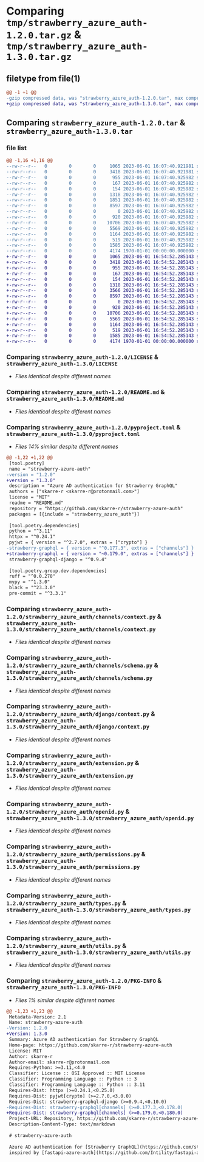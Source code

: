 # Comparing `tmp/strawberry_azure_auth-1.2.0.tar.gz` & `tmp/strawberry_azure_auth-1.3.0.tar.gz`

## filetype from file(1)

```diff
@@ -1 +1 @@
-gzip compressed data, was "strawberry_azure_auth-1.2.0.tar", max compression
+gzip compressed data, was "strawberry_azure_auth-1.3.0.tar", max compression
```

## Comparing `strawberry_azure_auth-1.2.0.tar` & `strawberry_azure_auth-1.3.0.tar`

### file list

```diff
@@ -1,16 +1,16 @@
--rw-r--r--   0        0        0     1065 2023-06-01 16:07:40.921981 strawberry_azure_auth-1.2.0/LICENSE
--rw-r--r--   0        0        0     3418 2023-06-01 16:07:40.921981 strawberry_azure_auth-1.2.0/README.md
--rw-r--r--   0        0        0      955 2023-06-01 16:07:40.925982 strawberry_azure_auth-1.2.0/pyproject.toml
--rw-r--r--   0        0        0      167 2023-06-01 16:07:40.925982 strawberry_azure_auth-1.2.0/strawberry_azure_auth/__init__.py
--rw-r--r--   0        0        0      154 2023-06-01 16:07:40.925982 strawberry_azure_auth-1.2.0/strawberry_azure_auth/channels/__init__.py
--rw-r--r--   0        0        0     1318 2023-06-01 16:07:40.925982 strawberry_azure_auth-1.2.0/strawberry_azure_auth/channels/context.py
--rw-r--r--   0        0        0     1851 2023-06-01 16:07:40.925982 strawberry_azure_auth-1.2.0/strawberry_azure_auth/channels/handlers.py
--rw-r--r--   0        0        0     8597 2023-06-01 16:07:40.925982 strawberry_azure_auth-1.2.0/strawberry_azure_auth/channels/schema.py
--rw-r--r--   0        0        0        0 2023-06-01 16:07:40.925982 strawberry_azure_auth-1.2.0/strawberry_azure_auth/django/__init__.py
--rw-r--r--   0        0        0      920 2023-06-01 16:07:40.925982 strawberry_azure_auth-1.2.0/strawberry_azure_auth/django/context.py
--rw-r--r--   0        0        0    10706 2023-06-01 16:07:40.925982 strawberry_azure_auth-1.2.0/strawberry_azure_auth/extension.py
--rw-r--r--   0        0        0     5569 2023-06-01 16:07:40.925982 strawberry_azure_auth-1.2.0/strawberry_azure_auth/openid.py
--rw-r--r--   0        0        0     1164 2023-06-01 16:07:40.925982 strawberry_azure_auth-1.2.0/strawberry_azure_auth/permissions.py
--rw-r--r--   0        0        0      519 2023-06-01 16:07:40.925982 strawberry_azure_auth-1.2.0/strawberry_azure_auth/types.py
--rw-r--r--   0        0        0     1585 2023-06-01 16:07:40.925982 strawberry_azure_auth-1.2.0/strawberry_azure_auth/utils.py
--rw-r--r--   0        0        0     4174 1970-01-01 00:00:00.000000 strawberry_azure_auth-1.2.0/PKG-INFO
+-rw-r--r--   0        0        0     1065 2023-06-01 16:54:52.285143 strawberry_azure_auth-1.3.0/LICENSE
+-rw-r--r--   0        0        0     3418 2023-06-01 16:54:52.285143 strawberry_azure_auth-1.3.0/README.md
+-rw-r--r--   0        0        0      955 2023-06-01 16:54:52.285143 strawberry_azure_auth-1.3.0/pyproject.toml
+-rw-r--r--   0        0        0      167 2023-06-01 16:54:52.285143 strawberry_azure_auth-1.3.0/strawberry_azure_auth/__init__.py
+-rw-r--r--   0        0        0      154 2023-06-01 16:54:52.285143 strawberry_azure_auth-1.3.0/strawberry_azure_auth/channels/__init__.py
+-rw-r--r--   0        0        0     1318 2023-06-01 16:54:52.285143 strawberry_azure_auth-1.3.0/strawberry_azure_auth/channels/context.py
+-rw-r--r--   0        0        0     3566 2023-06-01 16:54:52.285143 strawberry_azure_auth-1.3.0/strawberry_azure_auth/channels/handlers.py
+-rw-r--r--   0        0        0     8597 2023-06-01 16:54:52.285143 strawberry_azure_auth-1.3.0/strawberry_azure_auth/channels/schema.py
+-rw-r--r--   0        0        0        0 2023-06-01 16:54:52.285143 strawberry_azure_auth-1.3.0/strawberry_azure_auth/django/__init__.py
+-rw-r--r--   0        0        0      920 2023-06-01 16:54:52.285143 strawberry_azure_auth-1.3.0/strawberry_azure_auth/django/context.py
+-rw-r--r--   0        0        0    10706 2023-06-01 16:54:52.285143 strawberry_azure_auth-1.3.0/strawberry_azure_auth/extension.py
+-rw-r--r--   0        0        0     5569 2023-06-01 16:54:52.285143 strawberry_azure_auth-1.3.0/strawberry_azure_auth/openid.py
+-rw-r--r--   0        0        0     1164 2023-06-01 16:54:52.285143 strawberry_azure_auth-1.3.0/strawberry_azure_auth/permissions.py
+-rw-r--r--   0        0        0      519 2023-06-01 16:54:52.285143 strawberry_azure_auth-1.3.0/strawberry_azure_auth/types.py
+-rw-r--r--   0        0        0     1585 2023-06-01 16:54:52.285143 strawberry_azure_auth-1.3.0/strawberry_azure_auth/utils.py
+-rw-r--r--   0        0        0     4174 1970-01-01 00:00:00.000000 strawberry_azure_auth-1.3.0/PKG-INFO
```

### Comparing `strawberry_azure_auth-1.2.0/LICENSE` & `strawberry_azure_auth-1.3.0/LICENSE`

 * *Files identical despite different names*

### Comparing `strawberry_azure_auth-1.2.0/README.md` & `strawberry_azure_auth-1.3.0/README.md`

 * *Files identical despite different names*

### Comparing `strawberry_azure_auth-1.2.0/pyproject.toml` & `strawberry_azure_auth-1.3.0/pyproject.toml`

 * *Files 14% similar despite different names*

```diff
@@ -1,22 +1,22 @@
 [tool.poetry]
 name = "strawberry-azure-auth"
-version = "1.2.0"
+version = "1.3.0"
 description = "Azure AD authentication for Strawberry GraphQL"
 authors = ["skarre-r <skarre-r@protonmail.com>"]
 license = "MIT"
 readme = "README.md"
 repository = "https://github.com/skarre-r/strawberry-azure-auth"
 packages = [{include = "strawberry_azure_auth"}]
 
 [tool.poetry.dependencies]
 python = "^3.11"
 httpx = "^0.24.1"
 pyjwt = { version = "^2.7.0", extras = ["crypto"] }
-strawberry-graphql = { version = "^0.177.3", extras = ["channels"] }
+strawberry-graphql = { version = "~0.179.0", extras = ["channels"] }
 strawberry-graphql-django = "^0.9.4"
 
 [tool.poetry.group.dev.dependencies]
 ruff = "^0.0.270"
 mypy = "^1.3.0"
 black = "^23.3.0"
 pre-commit = "^3.3.1"
```

### Comparing `strawberry_azure_auth-1.2.0/strawberry_azure_auth/channels/context.py` & `strawberry_azure_auth-1.3.0/strawberry_azure_auth/channels/context.py`

 * *Files identical despite different names*

### Comparing `strawberry_azure_auth-1.2.0/strawberry_azure_auth/channels/schema.py` & `strawberry_azure_auth-1.3.0/strawberry_azure_auth/channels/schema.py`

 * *Files identical despite different names*

### Comparing `strawberry_azure_auth-1.2.0/strawberry_azure_auth/django/context.py` & `strawberry_azure_auth-1.3.0/strawberry_azure_auth/django/context.py`

 * *Files identical despite different names*

### Comparing `strawberry_azure_auth-1.2.0/strawberry_azure_auth/extension.py` & `strawberry_azure_auth-1.3.0/strawberry_azure_auth/extension.py`

 * *Files identical despite different names*

### Comparing `strawberry_azure_auth-1.2.0/strawberry_azure_auth/openid.py` & `strawberry_azure_auth-1.3.0/strawberry_azure_auth/openid.py`

 * *Files identical despite different names*

### Comparing `strawberry_azure_auth-1.2.0/strawberry_azure_auth/permissions.py` & `strawberry_azure_auth-1.3.0/strawberry_azure_auth/permissions.py`

 * *Files identical despite different names*

### Comparing `strawberry_azure_auth-1.2.0/strawberry_azure_auth/types.py` & `strawberry_azure_auth-1.3.0/strawberry_azure_auth/types.py`

 * *Files identical despite different names*

### Comparing `strawberry_azure_auth-1.2.0/strawberry_azure_auth/utils.py` & `strawberry_azure_auth-1.3.0/strawberry_azure_auth/utils.py`

 * *Files identical despite different names*

### Comparing `strawberry_azure_auth-1.2.0/PKG-INFO` & `strawberry_azure_auth-1.3.0/PKG-INFO`

 * *Files 1% similar despite different names*

```diff
@@ -1,23 +1,23 @@
 Metadata-Version: 2.1
 Name: strawberry-azure-auth
-Version: 1.2.0
+Version: 1.3.0
 Summary: Azure AD authentication for Strawberry GraphQL
 Home-page: https://github.com/skarre-r/strawberry-azure-auth
 License: MIT
 Author: skarre-r
 Author-email: skarre-r@protonmail.com
 Requires-Python: >=3.11,<4.0
 Classifier: License :: OSI Approved :: MIT License
 Classifier: Programming Language :: Python :: 3
 Classifier: Programming Language :: Python :: 3.11
 Requires-Dist: httpx (>=0.24.1,<0.25.0)
 Requires-Dist: pyjwt[crypto] (>=2.7.0,<3.0.0)
 Requires-Dist: strawberry-graphql-django (>=0.9.4,<0.10.0)
-Requires-Dist: strawberry-graphql[channels] (>=0.177.3,<0.178.0)
+Requires-Dist: strawberry-graphql[channels] (>=0.179.0,<0.180.0)
 Project-URL: Repository, https://github.com/skarre-r/strawberry-azure-auth
 Description-Content-Type: text/markdown
 
 # strawberry-azure-auth
 
 Azure AD authentication for [Strawberry GraphQL](https://github.com/strawberry-graphql/strawberry),
 inspired by [fastapi-azure-auth](https://github.com/Intility/fastapi-azure-auth).
```

